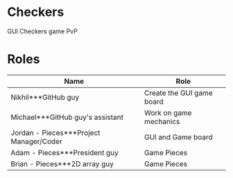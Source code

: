 Checkers
========

GUI Checkers game PvP

Roles
=====

| Name | Role  |
| ------------- | ----------- |
| Nikhil***GitHub guy | Create the GUI game board|
| Michael***GitHub guy's assistant| Work on game mechanics     |
| Jordan - Pieces***Project Manager/Coder| GUI and Game board        |
| Adam - Pieces***President guy| Game Pieces        |
| Brian - Pieces***2D array guy | Game Pieces        |
